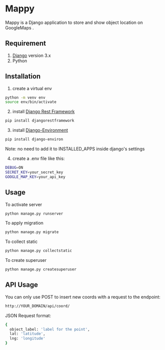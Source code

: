 # Mappy

Mappy is a Django application to store and show object location on GoogleMaps .

## Requirement
1. [Django](https://https://www.djangoproject.com/) version 3.x
2. Python

## Installation

1. create a virtual env

```bash
python -m venv env
source env/bin/activate
```

2. install [Django Rest Framework](https://www.django-rest-framework.org/)

```bash
pip install djangorestframework
```
3. install [Django-Environment
](https://django-environ.readthedocs.io/en/latest/)

```bash
pip install django-environ
```
Note: no need to add it to INSTALLED_APPS inside django's settings

4. create a .env file like this:
```bash
DEBUG=ON
SECRET_KEY=your_secret_key
GOOGLE_MAP_KEY=your_api_key
```

## Usage

To activate server
```bash
python manage.py runserver
```
To apply migration
```bash
python manage.py migrate
```
To collect static
```bash
python manage.py collectstatic
```
To create superuser
```bash
python manage.py createsuperuser
```

## API Usage

You can only use POST to insert new coords with a request to the endpoint:
```bash
http://YOUR_DOMAIN/api/coord/
```

JSON Request format:
```bash
{
  object_label: 'label for the point',
  lat: 'latitude',
  lng: 'longitude'
}
```
